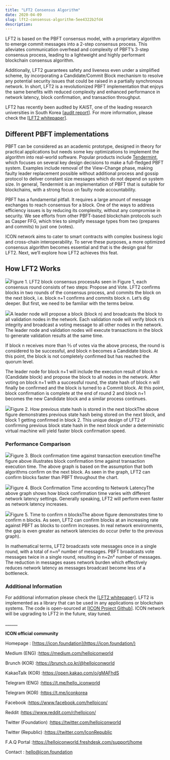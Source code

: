 ```yaml
---
title: "LFT2 Consensus Algorithm"
date: 2020-04-09
slug: lft2-consensus-algorithm-5ee4322b2fd4
description:
---
```


LFT2 is based on the PBFT consensus model, with a proprietary algorithm to emerge commit messages into a 2-step consensus process. This alleviates communication overhead and complexity of PBFT’s 3-step consensus process, leading to a lightweight and highly performant blockchain consensus algorithm.

Additionally, LFT2 guarantees safety and liveness even under a simplified scheme, by incorporating a Candidate/Commit Block mechanism to resolve any potential security issues that could be raised in a partially synchronous network. In short, LFT2 is a revolutionized PBFT implementation that enjoys the same benefits with reduced complexity and enhanced performance in network latency, block confirmation, and transaction throughput.

LFT2 has recently been audited by KAIST, one of the leading research universities in South Korea [[audit report](https://arxiv.org/pdf/2004.04294.pdf)]. For more information, please check the [[LFT2 whitepaper](https://github.com/icon-project/LFT2/blob/master/Whitepaper%20-%20LFT2%20%28ENG%29.pdf)].

## **Different PBFT implementations**

PBFT can be considered as an academic prototype, designed in theory for practical applications but needs some key optimizations to implement the algorithm into real-world software. Popular products include [Tendermint](https://docs.tendermint.com/), which focuses on several key design decisions to make a full-fledged PBFT system. Examples include removal of the View-Change phase, making faulty leader replacement possible without additional process and gossip protocol to deliver constant size messages which do not depend on system size. In general, Tendermint is an implementation of PBFT that is suitable for blockchains, with a strong focus on faulty node accountability.

PBFT has a fundamental pitfall. It requires a large amount of message exchanges to reach consensus for a block. One of the ways to address efficiency issues is by reducing its complexity, without any compromise in security. We see efforts from other PBFT-based blockchain protocols such as Casper FFG, which tries to simplify message types from two (prepares and commits) to just one (votes).

ICON network aims to cater to smart contracts with complex business logic and cross-chain interoperability. To serve these purposes, a more optimized consensus algorithm becomes essential and that is the design goal for LFT2. Next, we’ll explore how LFT2 achieves this feat.

## **How LFT2 Works**

![](https://cdn-images-1.medium.com/max/800/0*DxY-xPc7KWdFY6XO)Figure 1. LFT2 block consensus processAs seen in Figure 1, each consensus round consists of two steps: Propose and Vote. LFT2 confirms blocks in two rounds of the consensus process, and commits the block on the next block, i.e. block n+1 confirms and commits block n. Let’s dig deeper. But first, we need to be familiar with the terms below.

![](https://cdn-images-1.medium.com/max/800/1*JdMql8V6Qu_yqR4dvKIPrw.png)A leader node will propose a block (block n) and broadcasts the block to all validation nodes in the network. Each validation node will verify block n’s integrity and broadcast a voting message to all other nodes in the network. The leader node and validation nodes will execute transactions in the block to generate validation results at the same time.

If block n receives more than ⅔ of votes via the above process, the round is considered to be successful, and block n becomes a Candidate block. At this point, the block is not completely confirmed but has reached the quorum level.

The leader node for block n+1 will include the execution result of block n (Candidate block) and propose the block to all nodes in the network. After voting on block n+1 with a successful round, the state hash of block n will finally be confirmed and the block is turned to a Commit block. At this point, block confirmation is complete at the end of round 2 and block n+1 becomes the new Candidate block and a similar process continues.

![](https://cdn-images-1.medium.com/max/800/0*dtYymjbSzwxrr9qV)Figure 2. How previous state hash is stored in the next blockThe above figure demonstrates previous state hash being stored on the next block, and block 1 getting confirmed in block 2. This unique design of LFT2 of confirming previous block state hash in the next block under a deterministic virtual machine will yield faster block confirmation speed.

### **Performance Comparison**

![](https://cdn-images-1.medium.com/max/800/0*frKb98yFCmGgzL7W)Figure 3. Block confirmation time against transaction execution timeThe figure above illustrates block confirmation time against transaction execution time. The above graph is based on the assumption that both algorithms confirm on the next block. As seen in the graph, LFT2 can confirm blocks faster than PBFT throughout the chart.

![](https://cdn-images-1.medium.com/max/800/0*VpkiiT0sPyrT070P)Figure 4. Block Confirmation Time according to Network LatencyThe above graph shows how block confirmation time varies with different network latency settings. Generally speaking, LFT2 will perform even faster as network latency increases.

![](https://cdn-images-1.medium.com/max/800/0*SHiKkey1hu2IbmzS)Figure 5. Time to confirm n blocksThe above figure demonstrates time to confirm n blocks. As seen, LFT2 can confirm blocks at an increasing rate against PBFT as blocks to confirm increases. In real network environments, the gap is even greater as network latencies do occur (refer to the previous graph).

In mathematical terms, LFT2 broadcasts vote messages once in a single round, with a total of n+n² number of messages. PBFT broadcasts vote messages twice in a single round, resulting in n+2n² number of messages. The reduction in messages eases network burden which effectively reduces network latency as messages broadcast become less of a bottleneck.

### **Additional Information**

For additional information please check the [[LFT2 whitepape](https://github.com/icon-project/LFT2/blob/master/Whitepaper%20-%20LFT2%20%28ENG%29.pdf)r]. LFT2 is implemented as a library that can be used in any applications or blockchain systems. The code is open-sourced at [[ICON Project Github](https://github.com/icon-project/LFT2)]. ICON network will be upgrading to LFT2 in the future, stay tuned.

\_\_\_\_\_\_

**ICON official community**

Homepage : [https://icon.foundation](https://icon.foundation/)

Medium (ENG) :<https://medium.com/helloiconworld>

Brunch (KOR) :<https://brunch.co.kr/@helloiconworld>

KakaoTalk (KOR) :<https://open.kakao.com/o/gMAFhdS>

Telegram (ENG) :<https://t.me/hello_iconworld>

Telegram (KOR) :<https://t.me/iconkorea>

Facebook :<https://www.facebook.com/helloicon/>

Reddit :<https://www.reddit.com/r/helloicon/>

Twitter (Foundation) :<https://twitter.com/helloiconworld>

Twitter (Republic) :<https://twitter.com/IconRepublic>

F.A.Q Portal :<https://helloiconworld.freshdesk.com/support/home>

Contact : [hello@icon.foundation](http://hello@icon.foundation/)

